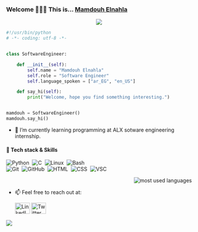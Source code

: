 ### Welcome 👋👋👋 This is... <a href="https://www.linkedin.com/in/mamdouh-ashraf-elnahla">Mamdouh Elnahla</a>
  <p align="center">
  <a href="https://github.com/DenverCoder1/readme-typing-svg"><img src="https://readme-typing-svg.herokuapp.com/?lines=Django%20Back-end%20web%20developer;Continuous%20learning%20makes%20Perfect!&font=Fira%20Code&center=true&width=480&height=45&color=f75c7e&vCenter=true&size=22"></a>
</p>

```python
#!/usr/bin/python
# -*- coding: utf-8 -*-


class SoftwareEngineer:

    def __init__(self):
        self.name = "Mamdouh Elnahla"
        self.role = "Software Engineer"
        self.language_spoken = ["ar_EG", "en_US"]

    def say_hi(self):
        print("Welcome, hope you find something interesting.")


mamdouh = SoftwareEngineer()
mamdouh.say_hi()
```

- 🌱 I’m currently learning programming at ALX sotware engineering internship.

#### 🔧 Tech stack & Skills
  ![Python](https://img.shields.io/badge/-Python%20-05122A?style=flat&logo=python)&nbsp;
  ![C](https://img.shields.io/badge/-C%20-05122A?style=flat&logo=C)&nbsp;
  ![Linux](https://img.shields.io/badge/-Linux-05122A?style=flat&logo=linux)&nbsp; 
  ![Bash](https://img.shields.io/badge/-Bash-05122A?style=flat&logo=gnu-bash)&nbsp; <br>
  ![Git](https://img.shields.io/badge/-Git-05122A?style=flat&logo=git)&nbsp; 
  ![GitHub](https://img.shields.io/badge/-GitHub-05122A?style=flat&logo=github)&nbsp; 
  ![HTML](https://img.shields.io/badge/-HTML-05122A?style=flat&logo=HTML5)&nbsp; 
  ![CSS](https://img.shields.io/badge/-CSS-05122A?style=flat&logo=CSS3&logoColor=1572B6)&nbsp; 
  ![VSC](https://img.shields.io/badge/-VS_Code-05122A?style=flat&logo=visual-studio-code)&nbsp; 

  <div align="right">
    <img align="center" src="https://github-readme-stats.vercel.app/api/top-langs?username=MamdouhEnahla&show_icons=true&locale=en&layout=compact&theme=radical" alt="most used languages" /> <br>
  </div>

- 📫 Feel free to reach out at:
       <p><a href="https://www.linkedin.com/in/mamdouh-ashraf-elnahla" target="_blank"><img alt="LinkedIn" src="https://raw.githubusercontent.com/rahuldkjain/github-profile-readme-generator/master/src/images/icons/Social/linked-in-alt.svg" height="30" width="40" /></a>    <a href="https://twitter.com/MamdouhElnahla" target="_blank"><img alt="Twitter" src="https://raw.githubusercontent.com/rahuldkjain/github-profile-readme-generator/master/src/images/icons/Social/twitter.svg" height="30" width="40"/></a>

<a href="https://komarev.com/ghpvc/?username=MamdouhEnahla&style=for-the-badge" >
    <img src="https://komarev.com/ghpvc/?username=MamdouhEnahla&style=for-the-badge" align="center">
</a>
 
<!--
**MamdouhEnahla/MamdouhEnahla** is a ✨ _special_ ✨ repository because its `README.md` (this file) appears on your GitHub profile.

- 🔭 I’m currently working on ...
- 👯 I’m looking to collaborate on ...
- 🤔 I’m looking for help with ...
- 💬 Ask me about ...
- 📫 How to reach me: feel free to reach out at LinkedIn, Twiter or Gmail.
- 😄 Pronouns: ...
- ⚡ Fun fact: ...
![JavaScript](https://img.shields.io/badge/-JavaScript-05122A?style=flat&logo=javascript)&nbsp;
![React](https://img.shields.io/badge/-React-05122A?style=flat&logo=react&logoColor=white&color=6aa6f8)&nbsp;
![PostgreSQL](https://img.shields.io/badge/-PostgreSQL-05122A?style=flat&logo=postgresql)&nbsp;
![MongoDB](https://img.shields.io/badge/-MongoDB-05122A?style=flat&logo=MongoDB)&nbsp;
![GraphQL](https://img.shields.io/badge/-GraphQL-05122A?style=flat&logo=GraphQL)&nbsp;
![SQL](https://img.shields.io/badge/-SQL-05122A?style=flat&logo=SQL)&nbsp;
![Bootstrap](https://img.shields.io/badge/-Bootstrap-05122A?style=flat&logo=bootstrap&logoColor=563D7C)&nbsp;
![Docker](https://img.shields.io/badge/-Docker-05122A?style=flat&logo=docker)&nbsp;
![Kubernetes](https://img.shields.io/badge/-Kubernetes-05122A?style=flat&logo=kubernetes)&nbsp;

-->
